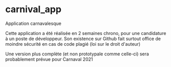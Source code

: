 # carnival_app
Application carnavalesque

Cette application a été réalisée en 2 semaines chrono, pour une candidature à un poste de développeur. Son existence sur Github fait surtout office de moindre sécurité en cas de code plagié (loi sur le droit d'auteur)

Une version plus complète (et non prototypale comme celle-ci) sera probablement prévue pour Carnaval 2021
